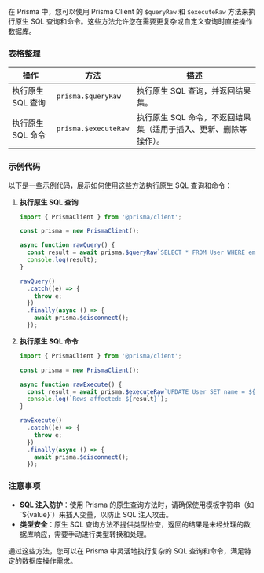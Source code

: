 在 Prisma 中，您可以使用 Prisma Client 的 `$queryRaw` 和 `$executeRaw` 方法来执行原生 SQL 查询和命令。这些方法允许您在需要更复杂或自定义查询时直接操作数据库。

### 表格整理

| 操作         | 方法                         | 描述                                                                 |
|--------------|------------------------------|----------------------------------------------------------------------|
| 执行原生 SQL 查询 | `prisma.$queryRaw`            | 执行原生 SQL 查询，并返回结果集。                                     |
| 执行原生 SQL 命令 | `prisma.$executeRaw`          | 执行原生 SQL 命令，不返回结果集（适用于插入、更新、删除等操作）。         |

### 示例代码

以下是一些示例代码，展示如何使用这些方法执行原生 SQL 查询和命令：

1. **执行原生 SQL 查询**

   ```typescript
   import { PrismaClient } from '@prisma/client';

   const prisma = new PrismaClient();

   async function rawQuery() {
     const result = await prisma.$queryRaw`SELECT * FROM User WHERE email = ${'alice@example.com'}`;
     console.log(result);
   }

   rawQuery()
     .catch((e) => {
       throw e;
     })
     .finally(async () => {
       await prisma.$disconnect();
     });
   ```

2. **执行原生 SQL 命令**

   ```typescript
   import { PrismaClient } from '@prisma/client';

   const prisma = new PrismaClient();

   async function rawExecute() {
     const result = await prisma.$executeRaw`UPDATE User SET name = ${'Alice Updated'} WHERE email = ${'alice@example.com'}`;
     console.log(`Rows affected: ${result}`);
   }

   rawExecute()
     .catch((e) => {
       throw e;
     })
     .finally(async () => {
       await prisma.$disconnect();
     });
   ```

### 注意事项

- **SQL 注入防护**：使用 Prisma 的原生查询方法时，请确保使用模板字符串（如 \`${value}`）来插入变量，以防止 SQL 注入攻击。
- **类型安全**：原生 SQL 查询方法不提供类型检查，返回的结果是未经处理的数据库响应，需要手动进行类型转换和处理。

通过这些方法，您可以在 Prisma 中灵活地执行复杂的 SQL 查询和命令，满足特定的数据库操作需求。

